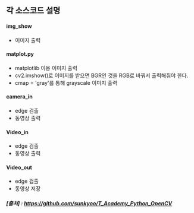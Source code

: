 ## 각 소스코드 설명

#### img_show
- 이미지 출력

#### matplot.py
- matplotlib 이용 이미지 출력
- cv2.imshow()로 이미지를 받으면 BGR인 것을 RGB로 바꿔서 출력해줘야 한다.
- cmap = 'gray'를 통해 grayscale 이미지 출력

#### camera_in
- edge 검출
- 동영상 출력

#### Video_in
- edge 검출
- 동영상 출력

#### Video_out
- edge 검출
- 동영상 저장




##### [출처] : https://github.com/sunkyoo/T_Academy_Python_OpenCV
